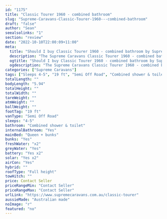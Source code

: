 ```yaml
---
id: "1175"
title: "Classic Tourer 1960 - combined bathroom"
slug: "Supreme-Caravans-Classic-Tourer-1960---combined-bathroom"
draft: "false"
author: "Sean"
seealsolinks: "1"
section: "review"
date: "2022-10-10T22:00:09+11:00"
meta:
  title: "Should I buy Classic Tourer 1960 - combined bathroom by Supreme Caravans?"
  description: "The Supreme Caravans Classic Tourer 1960 - combined bathroom is classed as Semi Off Road, and sleeps 4-5 people. It is Australian made and comes in at 19 ft. It generally has Combined shower & toilet."
  ogtitle: "Should I buy Classic Tourer 1960 - combined bathroom by Supreme Caravans?"
  ogdescription: "The Supreme Caravans Classic Tourer 1960 - combined bathroom is classed as Semi Off Road, and sleeps 4-5 people. It is Australian made and comes in at 19 ft. It generally has Combined shower & toilet."
categories: ["Supreme Caravans"]
tags: ["Sleeps 4-5", "19 ft", "Semi Off Road", "Combined shower & toilet", "Full height", "Price Unknown", "Australian made"]
totalLength: ""
bodyLength: "5.94"
totalHeight: ""
totalWidth: ""
tareWeight: ""
atmWeight: ""
ballWeight: ""
footTag: "19 ft"
vanType: "Semi Off Road"
sleeps: "4-5"
bathroom: "Combined shower & toilet"
internalBathroom: "Yes"
mainBed: "Queen + bunks"
bunks: "Yes"
freshWater: "x2"
greyWater: "Yes"
battery: "Yes x2"
solar: "Yes x2"
airCon: "Yes"
hybrid: ""
roofType: "Full height"
towHitch: ""
price: Contact Seller
priceRangeMin: "Contact Seller"
priceRangeMax: "Contact Seller"
urlLink: "https://www.supremecaravans.com.au/classic-tourer"
aussieMade: "Australian made"
noImage: "r"
featured: "no"
---
```

